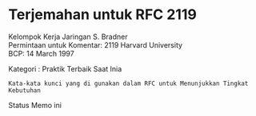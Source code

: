 # Terjemahan untuk RFC 2119

Kelompok Kerja Jaringan														S. Bradner\
Permintaan untuk Komentar: 2119										Harvard University\
BCP: 14																		March 1997

Kategori : Praktik Terbaik Saat Inia

	Kata-kata kunci yang di gunakan dalam RFC untuk Menunjukkan Tingkat Kebutuhan

Status Memo ini

	
